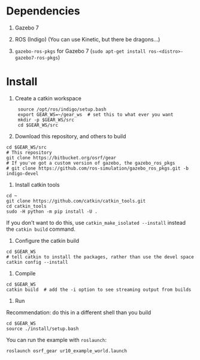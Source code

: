 # Dependencies

1. Gazebo 7
1. ROS (Indigo) (You can use Kinetic, but there be dragons...)

1. `gazebo-ros-pkgs` for Gazebo 7 (`sudo apt-get install ros-<distro>-gazebo7-ros-pkgs`)

# Install

1. Create a catkin workspace

        source /opt/ros/indigo/setup.bash
        export GEAR_WS=~/gear_ws  # set this to what ever you want
        mkdir -p $GEAR_WS/src
        cd $GEAR_WS/src

1. Download this repository, and others to build

```
cd $GEAR_WS/src
# This repository
git clone https://bitbucket.org/osrf/gear
# If you've got a custom version of gazebo, the gazebo_ros_pkgs
# git clone https://github.com/ros-simulation/gazebo_ros_pkgs.git -b indigo-devel
```

1. Install catkin tools

```
cd ~
git clone https://github.com/catkin/catkin_tools.git
cd catkin_tools
sudo -H python -m pip install -U .
```

If you don't want to do this, use `catkin_make_isolated --install` instead the `catkin build` command.

1. Configure the catkin build

```
cd $GEAR_WS
# tell catkin to install the packages, rather than use the devel space
catkin config --install
```

1. Compile

```
cd $GEAR_WS
catkin build  # add the -i option to see streaming output from builds
```

1. Run

Recommendation: do this in a different shell than you build

```
cd $GEAR_WS
source ./install/setup.bash
```

You can run the example with `roslaunch`:

```
roslaunch osrf_gear ur10_example_world.launch
```

